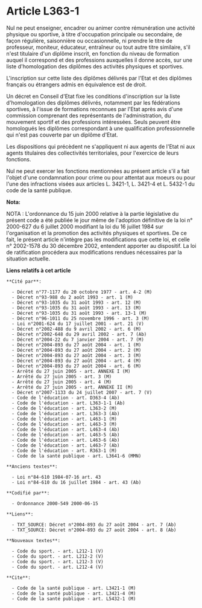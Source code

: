 # Article L363-1

Nul ne peut enseigner, encadrer ou animer contre rémunération une activité physique ou sportive, à titre d'occupation
principale ou secondaire, de façon régulière, saisonnière ou occasionnelle, ni prendre le titre de professeur, moniteur,
éducateur, entraîneur ou tout autre titre similaire, s'il n'est titulaire d'un diplôme inscrit, en fonction du niveau de
formation auquel il correspond et des professions auxquelles il donne accès, sur une liste d'homologation des diplômes des
activités physiques et sportives.

L'inscription sur cette liste des diplômes délivrés par l'Etat et des diplômes français ou étrangers admis en équivalence est
de droit.

Un décret en Conseil d'Etat fixe les conditions d'inscription sur la liste d'homologation des diplômes délivrés, notamment
par les fédérations sportives, à l'issue de formations reconnues par l'Etat après avis d'une commission comprenant des
représentants de l'administration, du mouvement sportif et des professions intéressées. Seuls peuvent être homologués les
diplômes correspondant à une qualification professionnelle qui n'est pas couverte par un diplôme d'Etat.

Les dispositions qui précèdent ne s'appliquent ni aux agents de l'Etat ni aux agents titulaires des collectivités
territoriales, pour l'exercice de leurs fonctions.

Nul ne peut exercer les fonctions mentionnées au présent article s'il a fait l'objet d'une condamnation pour crime ou pour
attentat aux moeurs ou pour l'une des infractions visées aux articles L. 3421-1, L. 3421-4 et L. 5432-1 du code de la santé
publique.

**Nota:**

NOTA : L'ordonnance du 15 juin 2000 relative à la partie législative du présent code a été publiée le jour même de l'adoption
définitive de la loi n° 2000-627 du 6 juillet 2000 modifiant la loi du 16 juillet 1984 sur l'organisation et la promotion des
activités physiques et sportives. De ce fait, le présent article n'intègre pas les modifications que cette loi, et celle n°
2002-1578 du 30 décembre 2002, entendent apporter au dispositif. La loi de ratification procédera aux modifications rendues
nécessaires par la situation actuelle.

**Liens relatifs à cet article**

	**Cité par**:

	  - Décret n°77-1177 du 20 octobre 1977 - art. 4-2 (M)
	  - Décret n°93-988 du 2 août 1993 - art. 1 (M)
	  - Décret n°93-1035 du 31 août 1993 - art. 12 (M)
	  - Décret n°93-1035 du 31 août 1993 - art. 13 (M)
	  - Décret n°93-1035 du 31 août 1993 - art. 13-1 (M)
	  - Décret n°96-1011 du 25 novembre 1996 - art. 3 (M)
	  - Loi n°2001-624 du 17 juillet 2001 - art. 21 (V)
	  - Décret n°2002-488 du 9 avril 2002 - art. 6 (M)
	  - Décret n°2002-648 du 29 avril 2002 - art. 7 (Ab)
	  - Décret n°2004-22 du 7 janvier 2004 - art. 7 (M)
	  - Décret n°2004-893 du 27 août 2004 - art. 1 (M)
	  - Décret n°2004-893 du 27 août 2004 - art. 2 (M)
	  - Décret n°2004-893 du 27 août 2004 - art. 3 (M)
	  - Décret n°2004-893 du 27 août 2004 - art. 4 (M)
	  - Décret n°2004-893 du 27 août 2004 - art. 6 (M)
	  - Arrêté du 27 juin 2005 - art. ANNEXE I (M)
	  - Arrêté du 27 juin 2005 - art. 3 (M)
	  - Arrêté du 27 juin 2005 - art. 4 (M)
	  - Arrêté du 27 juin 2005 - art. ANNEXE II (M)
	  - Décret n°2007-1133 du 24 juillet 2007 - art. 7 (V)
	  - Code de l'éducation - art. D363-4 (Ab)
	  - Code de l'éducation - art. L363-1-1 (Ab)
	  - Code de l'éducation - art. L363-2 (M)
	  - Code de l'éducation - art. L363-3 (Ab)
	  - Code de l'éducation - art. L463-1 (M)
	  - Code de l'éducation - art. L463-3 (M)
	  - Code de l'éducation - art. L463-4 (Ab)
	  - Code de l'éducation - art. L463-5 (Ab)
	  - Code de l'éducation - art. L463-6 (Ab)
	  - Code de l'éducation - art. L463-7 (Ab)
	  - Code de l'éducation - art. R363-1 (M)
	  - Code de la santé publique - art. L3641-6 (MMN)

	**Anciens textes**:

	  - Loi n°84-610 1984-07-16 art. 43
	  - Loi n°84-610 du 16 juillet 1984 - art. 43 (Ab)

	**Codifié par**:

	  - Ordonnance 2000-549 2000-06-15

	**Liens**:

	  - TXT_SOURCE: Décret n°2004-893 du 27 août 2004 - art. 7 (Ab)
	  - TXT_SOURCE: Décret n°2004-893 du 27 août 2004 - art. 8 (Ab)

	**Nouveaux textes**:

	  - Code du sport. - art. L212-1 (V)
	  - Code du sport. - art. L212-2 (V)
	  - Code du sport. - art. L212-3 (V)
	  - Code du sport. - art. L212-4 (V)

	**Cite**:

	  - Code de la santé publique - art. L3421-1 (M)
	  - Code de la santé publique - art. L3421-4 (M)
	  - Code de la santé publique - art. L5432-1 (M)
